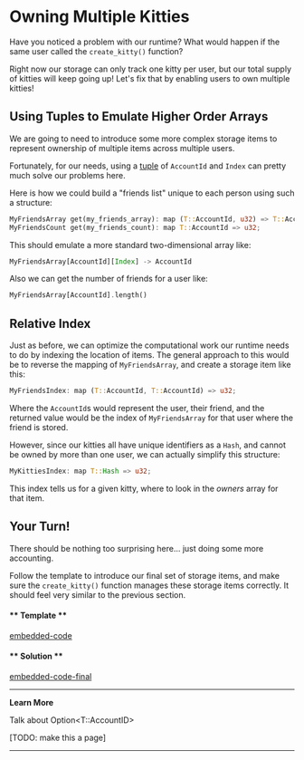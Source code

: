Owning Multiple Kitties
===

Have you noticed a problem with our runtime? What would happen if the same user called the `create_kitty()` function?

Right now our storage can only track one kitty per user, but our total supply of kitties will keep going up! Let's fix that by enabling users to own multiple kitties!

## Using Tuples to Emulate Higher Order Arrays

We are going to need to introduce some more complex storage items to represent ownership of multiple items across multiple users.

Fortunately, for our needs, using a [tuple](https://doc.rust-lang.org/rust-by-example/primitives/tuples.html) of `AccountId` and `Index` can pretty much solve our problems here.

Here is how we could build a "friends list" unique to each person using such a structure:

```rust
MyFriendsArray get(my_friends_array): map (T::AccountId, u32) => T::AccountId;
MyFriendsCount get(my_friends_count): map T::AccountId => u32;
```

This should emulate a more standard two-dimensional array like:

```rust
MyFriendsArray[AccountId][Index] -> AccountId
```

Also we can get the number of friends for a user like:

```rust
MyFriendsArray[AccountId].length()
```

## Relative Index

Just as before, we can optimize the computational work our runtime needs to do by indexing the location of items. The general approach to this would be to reverse the mapping of `MyFriendsArray`, and create a storage item like this:

```rust
MyFriendsIndex: map (T::AccountId, T::AccountId) => u32;
```

Where the `AccountId`s would represent the user, their friend, and the returned value would be the index of `MyFriendsArray` for that user where the friend is stored.

However, since our kitties all have unique identifiers as a `Hash`, and cannot be owned by more than one user, we can actually simplify this structure:

```rust
MyKittiesIndex: map T::Hash => u32;
```

This index tells us for a given kitty, where to look in the *owners* array for that item.

## Your Turn!

There should be nothing too surprising here... just doing some more accounting.

Follow the template to introduce our final set of storage items, and make sure the `create_kitty()` function manages these storage items correctly. It should feel very similar to the previous section.

<!-- tabs:start -->

#### ** Template **

[embedded-code](./assets/2.4-template.rs ':include :type=code embed-template')

#### ** Solution **

[embedded-code-final](./assets/2.4-finished-code.rs ':include :type=code embed-final')

<!-- tabs:end -->

---
**Learn More**

Talk about Option<T::AccountID>

[TODO: make this a page]

---